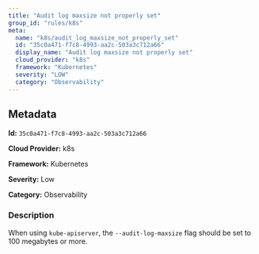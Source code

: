```yaml
---
title: "Audit log maxsize not properly set"
group_id: "rules/k8s"
meta:
  name: "k8s/audit_log_maxsize_not_properly_set"
  id: "35c0a471-f7c8-4993-aa2c-503a3c712a66"
  display_name: "Audit log maxsize not properly set"
  cloud_provider: "k8s"
  framework: "Kubernetes"
  severity: "LOW"
  category: "Observability"
---
```

## Metadata

**Id:** `35c0a471-f7c8-4993-aa2c-503a3c712a66`

**Cloud Provider:** k8s

**Framework:** Kubernetes

**Severity:** Low

**Category:** Observability

### Description

 When using `kube-apiserver`, the `--audit-log-maxsize` flag should be set to 100 megabytes or more.
